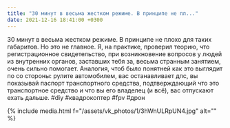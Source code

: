 ```yaml
---
title: "30 минут в весьма жестком режиме. В принципе не пл..."
date: 2021-12-16 18:41:00 +0300
---
```


30 минут в весьма жестком режиме. В принципе не плохо для таких габаритов. Но это не главное. Я, на практике, проверил теорию, что регистрационное свидетельство, при возникновение вопросов у людей из внутренних органов, заставших тебя за, весьма странным занятием, очень сильно помогает. Аналогия, чтоб было понятней как это выглядит по со стороны: рулите автомобилем, вас останавливает дпс, вы показывай паспорт транспортного средства, подтверждающий что это транспортное средство и что вы его владелец (и всё), вас отпускают ехать дальше.
#diy #квадрокоптер #fpv #дрон

{% include media.html f="/assets/vk_photos/1/3hWnULRpUN4.jpg" alt="" %}
